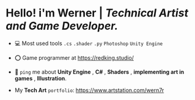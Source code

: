 
# Hello! i'm Werner  |  *Technical Artist and Game Developer.*

- 💻 Most used tools `.cs`  `.shader`  `.py` `Photoshop` `Unity Engine`

- ⭕ Game programmer at https://redking.studio/

- 💬 `ping` me about **Unity Engine** , **C#** , **Shaders** , **implementing art in games** , **Illustration**.

- My **Tech Art** `portfolio`: https://www.artstation.com/wern7r



